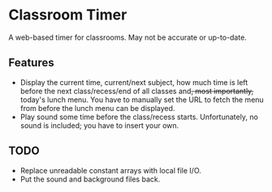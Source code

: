 # Classroom Timer
A web-based timer for classrooms. May not be accurate or up-to-date.

## Features
- Display the current time, current/next subject, how much time is left before the next class/recess/end of all classes and~~, most importantly,~~ today's lunch menu. You have to manually set the URL to fetch the menu from before the lunch menu can be displayed.
- Play sound some time before the class/recess starts. Unfortunately, no sound is included; you have to insert your own.

## TODO
- Replace unreadable constant arrays with local file I/O.
- Put the sound and background files back.